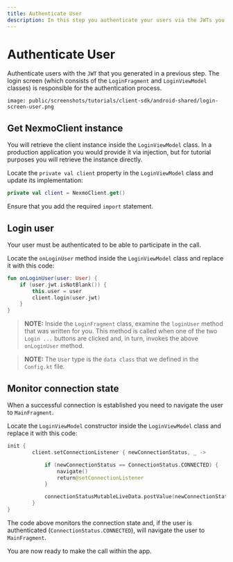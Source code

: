 ```yaml
---
title: Authenticate User
description: In this step you authenticate your users via the JWTs you created earlier
---
```


# Authenticate User

Authenticate users with the `JWT` that you generated in a previous step. The login screen (which consists of the `LoginFragment` and `LoginViewModel` classes) is responsible for the authentication process.

```screenshot
image: public/screenshots/tutorials/client-sdk/android-shared/login-screen-user.png
```

## Get NexmoClient instance

You will retrieve the client instance inside the `LoginViewModel` class. In a production application you would provide it via injection, but for tutorial purposes you will retrieve the instance directly.

Locate the `private val client` property in the `LoginViewModel` class and update its implementation:

```kotlin
private val client = NexmoClient.get()
```

Ensure that you add the required `import` statement.

## Login user

Your user must be authenticated to be able to participate in the call.

Locate the `onLoginUser` method inside the `LoginViewModel` class and replace it with this code:

```kotlin
fun onLoginUser(user: User) {
    if (user.jwt.isNotBlank()) {
        this.user = user
        client.login(user.jwt)
    }
}
```

> **NOTE:** Inside the `LoginFragment` class, examine the `loginUser` method that was written for you. This method is called when one of the two `Login ...` buttons are clicked and, in turn, invokes the above `onLoginUser` method.

> **NOTE:** The `User` type is the `data class` that we defined in the `Config.kt` file.

## Monitor connection state

When a successful connection is established you need to navigate the user to `MainFragment`.

Locate the `LoginViewModel` constructor inside the `LoginViewModel` class and replace it with this code:


```kotlin
init {
        client.setConnectionListener { newConnectionStatus, _ ->

            if (newConnectionStatus == ConnectionStatus.CONNECTED) {
                navigate()
                return@setConnectionListener
            }

            connectionStatusMutableLiveData.postValue(newConnectionStatus)
        }
}
```

The code above monitors the connection state and, if the user is authenticated (`ConnectionStatus.CONNECTED`), will navigate the user to `MainFragment`.

You are now ready to make the call within the app.
